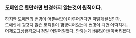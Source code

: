 ### 도메인은 웬만하면 변경하지 않는것이 원칙이다.   
하지만 도메인의 변경이 어쩔수없이 이루어진다면 어떻게될것인가.   
도메인에 굉장히 많은 로직들이 짬뽕되어있는데 변경이 되면 어떡하지...   
어제도그상황겪으니 정말 어질어질했다.
안되는게너뮤많아돌아버리겠다.
